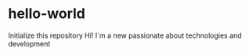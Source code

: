 # hello-world
Initialize this repository
Hi! I´m a new passionate about technologies and development
